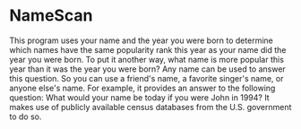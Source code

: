 # NameScan
This program uses your name and the year you were born to determine which names have the same popularity rank this year as your name did the year you were born. To put it another way, what name is more popular this year than it was the year you were born? Any name can be used to answer this question. So you can use a friend's name, a favorite singer's name, or anyone else's name. For example, it provides an answer to the following question: What would your name be today if you were John in 1994? It makes use of publicly available census databases from the U.S. government to do so.
